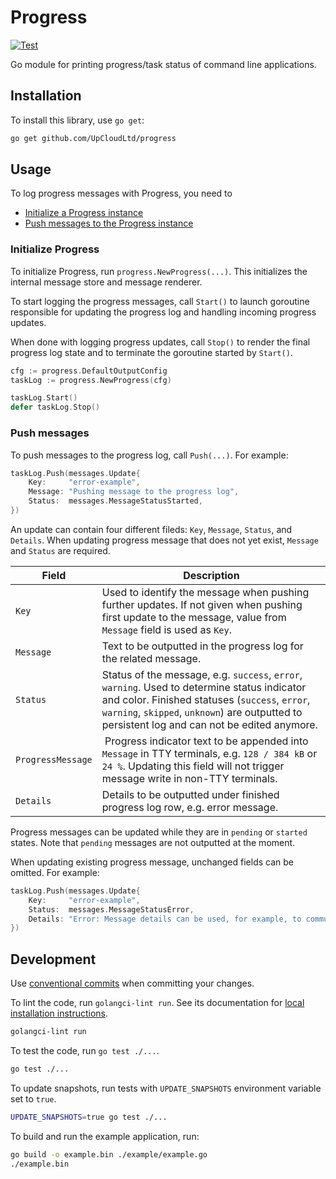 # Progress

[![Test](https://github.com/UpCloudLtd/progress/actions/workflows/test.yml/badge.svg)](https://github.com/UpCloudLtd/progress/actions/workflows/test.yml)

Go module for printing progress/task status of command line applications.

## Installation

To install this library, use `go get`:

```sh
go get github.com/UpCloudLtd/progress
```

## Usage

To log progress messages with Progress, you need to

- [Initialize a Progress instance](#initialize-progress)
- [Push messages to the Progress instance](#push-messages)

### Initialize Progress

To initialize Progress, run `progress.NewProgress(...)`. This initializes the internal message store and message renderer.

To start logging the progress messages, call `Start()` to launch goroutine responsible for updating the progress log and handling incoming progress updates.

When done with logging progress updates, call `Stop()` to render the final progress log state and to terminate the goroutine started by `Start()`.

```go
cfg := progress.DefaultOutputConfig
taskLog := progress.NewProgress(cfg)

taskLog.Start()
defer taskLog.Stop()
```

### Push messages

To push messages to the progress log, call `Push(...)`. For example:

```go
taskLog.Push(messages.Update{
    Key:     "error-example",
    Message: "Pushing message to the progress log",
    Status:  messages.MessageStatusStarted,
})
```

An update can contain four different fileds: `Key`, `Message`, `Status`, and `Details`. When updating progress message that does not yet exist, `Message` and `Status` are required.

Field   | Description
------- | -----------
`Key`     | Used to identify the message when pushing further updates. If not given when pushing first update to the message, value from `Message` field is used as `Key`.
`Message` | Text to be outputted in the progress log for the related message.
`Status`  | Status of the message, e.g. `success`, `error`, `warning`. Used to determine status indicator and color. Finished statuses (`success`, `error`, `warning`, `skipped`, `unknown`) are outputted to persistent log and can not be edited anymore.
`ProgressMessage` | Progress indicator text to be appended into `Message` in TTY terminals, e.g. `128 / 384 kB` or `24 %`. Updating this field will not trigger message write in non-TTY terminals.
`Details` | Details to be outputted under finished progress log row, e.g. error message.

Progress messages can be updated while they are in `pending` or `started` states. Note that `pending` messages are not outputted at the moment.

When updating existing progress message, unchanged fields can be omitted. For example:

```go
taskLog.Push(messages.Update{
    Key:     "error-example",
    Status:  messages.MessageStatusError,
    Details: "Error: Message details can be used, for example, to communicate error messages to the user.",
})
```

## Development

Use [conventional commits](https://www.conventionalcommits.org/en/v1.0.0/) when committing your changes.

To lint the code, run `golangci-lint run`. See its documentation for  [local installation instructions](https://golangci-lint.run/usage/install/#local-installation).

```sh
golangci-lint run
```

To test the code, run `go test ./...`.

```sh
go test ./...
```

To update snapshots, run tests with `UPDATE_SNAPSHOTS` environment variable set to `true`.

```sh
UPDATE_SNAPSHOTS=true go test ./...
```

To build and run the example application, run:

```sh
go build -o example.bin ./example/example.go
./example.bin
```
